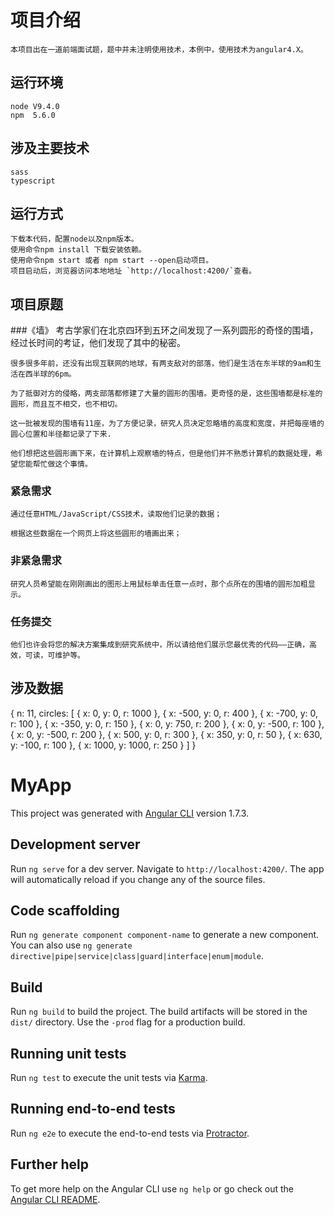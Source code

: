 
# 项目介绍
    本项目出在一道前端面试题，题中并未注明使用技术，本例中，使用技术为angular4.X。
## 运行环境
    node V9.4.0
    npm  5.6.0
## 涉及主要技术
    sass
    typescript
## 运行方式
    下载本代码，配置node以及npm版本。
    使用命令npm install 下载安装依赖。
    使用命令npm start 或者 npm start --open启动项目。
    项目启动后，浏览器访问本地地址 `http://localhost:4200/`查看。
## 项目原题
###《墙》
    考古学家们在北京四环到五环之间发现了一系列圆形的奇怪的围墙，经过长时间的考证，他们发现了其中的秘密。

    很多很多年前，还没有出现互联网的地球，有两支敌对的部落，他们是生活在东半球的9am和生活在西半球的6pm。

    为了抵御对方的侵略，两支部落都修建了大量的圆形的围墙。更奇怪的是，这些围墙都是标准的圆形，而且互不相交，也不相切。

    这一批被发现的围墙有11座，为了方便记录，研究人员决定忽略墙的高度和宽度，并把每座墙的圆心位置和半径都记录了下来.

    他们想把这些圆形画下来，在计算机上观察墙的特点，但是他们并不熟悉计算机的数据处理，希望您能帮忙做这个事情。

### 紧急需求
    通过任意HTML/JavaScript/CSS技术，读取他们记录的数据；

    根据这些数据在一个网页上将这些圆形的墙画出来；

### 非紧急需求
    研究人员希望能在刚刚画出的图形上用鼠标单击任意一点时，那个点所在的围墙的圆形加粗显示。

### 任务提交
    他们也许会将您的解决方案集成到研究系统中，所以请给他们展示您最优秀的代码——正确，高效，可读，可维护等。
## 涉及数据
{
    n: 11,
    circles: [
        {
            x: 0,
            y: 0,
            r: 1000
        },
        {
            x: -500,
            y: 0,
            r: 400
        },
        {
            x: -700,
            y: 0,
            r: 100
        },
        {
            x: -350,
            y: 0,
            r: 150
        },
        {
            x: 0,
            y: 750,
            r: 200
        },
        {
            x: 0,
            y: -500,
            r: 100
        },
        {
            x: 0,
            y: -500,
            r: 200
        },
        {
            x: 500,
            y: 0,
            r: 300
        },
        {
            x: 350,
            y: 0,
            r: 50
        },
        {
            x: 630,
            y: -100,
            r: 100
        },
        {
            x: 1000,
            y: 1000,
            r: 250
        }
    ]
}
# MyApp

This project was generated with [Angular CLI](https://github.com/angular/angular-cli) version 1.7.3.

## Development server

Run `ng serve` for a dev server. Navigate to `http://localhost:4200/`. The app will automatically reload if you change any of the source files.

## Code scaffolding

Run `ng generate component component-name` to generate a new component. You can also use `ng generate directive|pipe|service|class|guard|interface|enum|module`.

## Build

Run `ng build` to build the project. The build artifacts will be stored in the `dist/` directory. Use the `-prod` flag for a production build.

## Running unit tests

Run `ng test` to execute the unit tests via [Karma](https://karma-runner.github.io).

## Running end-to-end tests

Run `ng e2e` to execute the end-to-end tests via [Protractor](http://www.protractortest.org/).

## Further help

To get more help on the Angular CLI use `ng help` or go check out the [Angular CLI README](https://github.com/angular/angular-cli/blob/master/README.md).
